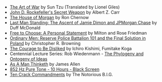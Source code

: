 - [The Art of War](books/the_art_of_war) by Sun Tzu (Translated by Lionel Giles)
- [John D. Rockefeller's Secret Weapon](https://openlibrary.org/works/OL6091923W/John_D._Rockefeller's_secret_weapon) by Albert Z. Carr
- [The House of Morgan](https://www.amazon.com/gp/product/0802144659?ie=UTF8&tag=winikillyou-20&camp=1789&linkCode=xm2&creativeASIN=0802144659) by Ron Chernow
- [Last Man Standing: The Ascent of Jamie Dimon and JPMorgan Chase](https://www.amazon.com/gp/product/1416599541?ie=UTF8&tag=winikillyou-20&camp=1789&linkCode=xm2&creativeASIN=1416599541) by Duff McDonald
- [Free to Choose: A Personal Statement](https://www.amazon.com/Free-Choose-Statement-Milton-Friedman/dp/0156334607) by Milton and Rose Friedman
- [Ordinary Men: Reserve Police Battalion 101 and the Final Solution in Poland](https://www.amazon.com/gp/product/0060995068/ref=as_li_qf_sp_asin_il_tl?ie=UTF8&tag=jordanbpetery-20&camp=1789&creative=9325&linkCode=as2&creativeASIN=0060995068&linkId=07b0fc7f0ed7cc6e4ea86e0ec2e33bae) by Christopher R. Browning
- [The Courage to Be Disliked](https://www.audible.com/pd/The-Courage-to-Be-Disliked-Audiobook/B07BRPQ8LW) by Ichiro Kishimi, Fumitake Koga
- Centennial Lecture Series: Rob Wiedenmann - [The Phylogeny and Ontogeny of Ideas](https://youtu.be/cIdxpGGndIE?si=MuVuNlC92p5QIWFI)
- [As A Man Thinketh](https://en.m.wikisource.org/wiki/As_a_Man_Thinketh) by James Allen
- [852 Hz Pure Tone - 10 Hours - Black Screen](https://www.youtube.com/watch?v=7wAb8_STOs4)
- [Ten Crack Commandments](https://genius.com/The-notorious-big-ten-crack-commandments-lyrics) by The Notorious B.I.G.
